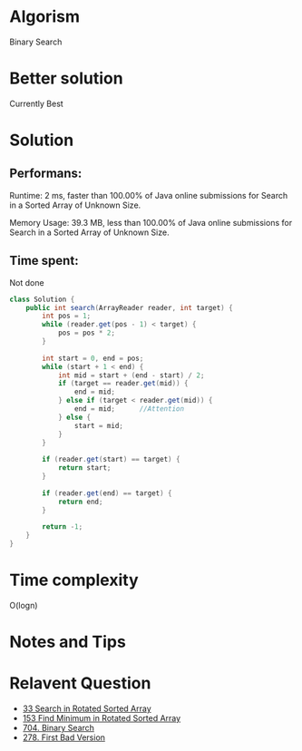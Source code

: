 # Algorism 

Binary Search 

# Better solution 

Currently Best

# Solution 

## Performans:

Runtime: 2 ms, faster than 100.00% of Java online submissions for Search in a Sorted Array of Unknown Size.

Memory Usage: 39.3 MB, less than 100.00% of Java online submissions for Search in a Sorted Array of Unknown Size.

## Time spent: 

Not done 


```java
class Solution {
    public int search(ArrayReader reader, int target) {
        int pos = 1;
        while (reader.get(pos - 1) < target) {
            pos = pos * 2;
        }
        
        int start = 0, end = pos;
        while (start + 1 < end) {
            int mid = start + (end - start) / 2;
            if (target == reader.get(mid)) {
                end = mid;
            } else if (target < reader.get(mid)) {
                end = mid;      //Attention
            } else {
                start = mid;
            }
        }
        
        if (reader.get(start) == target) {
            return start;
        }
        
        if (reader.get(end) == target) {
            return end;
        }
        
        return -1;
    }
}
```
# Time complexity
O(logn)

# Notes and Tips


# Relavent Question
- [33 Search in Rotated Sorted Array](https://github.com/Wanchunwei/leetcode/blob/master/notes/Search_in_Rotated_Sorted_Array.md)
- [153 Find Minimum in Rotated Sorted Array](https://github.com/Wanchunwei/leetcode/blob/master/notes/Find_Minimum_in_Rotated_Sorted_Array.md)
- [704. Binary Search](https://github.com/Wanchunwei/leetcode/blob/master/notes/Binary_Search.md)
- [278. First Bad Version](https://github.com/Wanchunwei/leetcode/blob/master/notes/First_Bad_Version.md)
